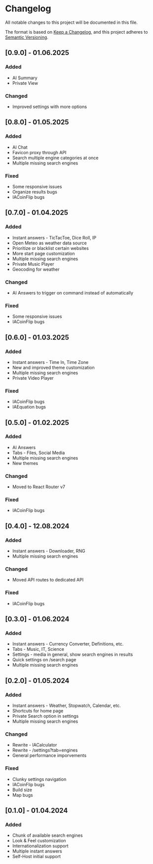 # Changelog

All notable changes to this project will be documented in this file.

The format is based on [Keep a Changelog](https://keepachangelog.com/en/1.0.0/),
and this project adheres to [Semantic Versioning](https://semver.org/spec/v2.0.0.html).

## [0.9.0] - 01.06.2025

### Added

- AI Summary
- Private View

### Changed

- Improved settings with more options

## [0.8.0] - 01.05.2025

### Added

- AI Chat
- Favicon proxy through API
- Search multiple engine categories at once
- Multiple missing search engines

### Fixed

- Some responsive issues
- Organize results bugs
- IACoinFlip bugs

## [0.7.0] - 01.04.2025

### Added

- Instant answers - TicTacToe, Dice Roll, IP
- Open Meteo as weather data source
- Prioritize or blacklist certain websites
- More start page customization
- Multiple missing search engines
- Private Music Player
- Geocoding for weather

### Changed

- AI Answers to trigger on command instead of automatically

### Fixed

- Some responsive issues
- IACoinFlip bugs

## [0.6.0] - 01.03.2025

### Added

- Instant answers - Time In, Time Zone
- New and improved theme customization
- Multiple missing search engines
- Private Video Player

### Fixed

- IACoinFlip bugs
- IAEquation bugs

## [0.5.0] - 01.02.2025

### Added

- AI Answers
- Tabs - Files, Social Media
- Multiple missing search engines
- New themes

### Changed

- Moved to React Router v7

### Fixed

- IACoinFlip bugs

## [0.4.0] - 12.08.2024

### Added

- Instant answers - Downloader, RNG
- Multiple missing search engines

### Changed

- Moved API routes to dedicated API

### Fixed

- IACoinFlip bugs

## [0.3.0] - 01.06.2024

### Added

- Instant answers - Currency Converter, Definitions, etc.
- Tabs - Music, IT, Science
- Settings - media in general, show search engines in results
- Quick settings on /search page
- Multiple missing search engines

## [0.2.0] - 01.05.2024

### Added

- Instant answers - Weather, Stopwatch, Calendar, etc.
- Shortcuts for home page
- Private Search option in settings
- Multiple missing search engines

### Changed

- Rewrite - IACalculator
- Rewrite - /settings?tab=engines
- General performance imporvements

### Fixed

- Clunky settings navigation
- IACoinFlip bugs
- Build size
- Map bugs

## [0.1.0] - 01.04.2024

### Added

- Chunk of available search engines
- Look & Feel customization
- Internationalization support
- Multiple instant answers
- Self-Host initial support
